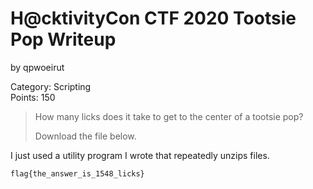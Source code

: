 # H@cktivityCon CTF 2020 Tootsie Pop Writeup
by qpwoeirut

Category: Scripting<br>
Points: 150<br>

> How many licks does it take to get to the center of a tootsie pop?
>
> Download the file below. 

I just used a utility program I wrote that repeatedly unzips files.

`flag{the_answer_is_1548_licks}`